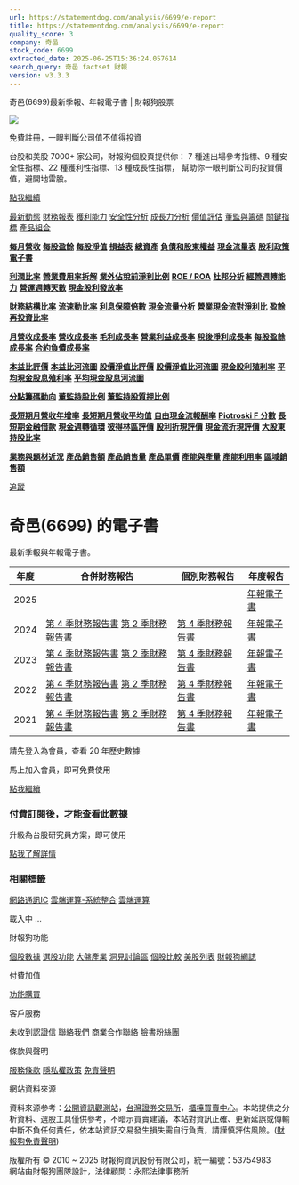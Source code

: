 ```yaml
---
url: https://statementdog.com/analysis/6699/e-report
title: https://statementdog.com/analysis/6699/e-report
quality_score: 3
company: 奇邑
stock_code: 6699
extracted_date: 2025-06-25T15:36:24.057614
search_query: 奇邑 factset 財報
version: v3.3.3
---
```


奇邑(6699)最新季報、年報電子書 | 財報狗股票















![](https://www.facebook.com/tr?id=1265443774131605&ev=PageView&noscript=1)













































































免費註冊，一眼判斷公司值不值得投資

台股和美股 7000+ 家公司，財報狗個股頁提供你：
7 種進出場參考指標、9 種安全性指標、22 種獲利性指標、13 種成長性指標，
幫助你一眼判斷公司的投資價值，避開地雷股。

[點我繼續](/users/sign_up)

[最新動態](/analysis/6699)
[財務報表](/analysis/6699/monthly-revenue)
[獲利能力](/analysis/6699/profit-margin)
[安全性分析](/analysis/6699/financial-structure-ratio)
[成長力分析](/analysis/6699/monthly-revenue-growth-rate)
[價值評估](/analysis/6699/pe)
[董監與籌碼](/analysis/6699/broker-trading)
[關鍵指標](/analysis/6699/long-term-and-short-term-monthly-revenue-yoy)
[產品組合](/analysis/6699/ai-search)

[**每月營收**](/analysis/6699/monthly-revenue)
[**每股盈餘**](/analysis/6699/eps)
[**每股淨值**](/analysis/6699/nav)
[**損益表**](/analysis/6699/income-statement)
[**總資產**](/analysis/6699/assets)
[**負債和股東權益**](/analysis/6699/liabilities-and-equity)
[**現金流量表**](/analysis/6699/cash-flow-statement)
[**股利政策**](/analysis/6699/dividend-policy)
[**電子書**](/analysis/6699/e-report)

[**利潤比率**](/analysis/6699/profit-margin)
[**營業費用率拆解**](/analysis/6699/operating-expense-ratio)
[**業外佔稅前淨利比例**](/analysis/6699/non-operating-income-to-profit-before-tax)
[**ROE / ROA**](/analysis/6699/roe-roa)
[**杜邦分析**](/analysis/6699/du-pont-analysis)
[**經營週轉能力**](/analysis/6699/turnover-ratio)
[**營運週轉天數**](/analysis/6699/turnover-days)
[**現金股利發放率**](/analysis/6699/dividend-payout-ratio)

[**財務結構比率**](/analysis/6699/financial-structure-ratio)
[**流速動比率**](/analysis/6699/current-ratio-and-quick-ratio)
[**利息保障倍數**](/analysis/6699/interest-coverage-ratio)
[**現金流量分析**](/analysis/6699/cash-flow-analysis)
[**營業現金流對淨利比**](/analysis/6699/operating-cash-flow-to-net-income-ratio)
[**盈餘再投資比率**](/analysis/6699/reinvestment-rate)

[**月營收成長率**](/analysis/6699/monthly-revenue-growth-rate)
[**營收成長率**](/analysis/6699/revenue-growth-rate)
[**毛利成長率**](/analysis/6699/gross-profit-growth-rate)
[**營業利益成長率**](/analysis/6699/operating-income-growth-rate)
[**稅後淨利成長率**](/analysis/6699/net-income-growth-rate)
[**每股盈餘成長率**](/analysis/6699/eps-growth-rate)
[**合約負債成長率**](/analysis/6699/current-contract-liabilities-growth-rate)

[**本益比評價**](/analysis/6699/pe)
[**本益比河流圖**](/analysis/6699/pe-band)
[**股價淨值比評價**](/analysis/6699/pb)
[**股價淨值比河流圖**](/analysis/6699/pb-band)
[**現金股利殖利率**](/analysis/6699/dividend-yield)
[**平均現金股息殖利率**](/analysis/6699/average-dividend-yield)
[**平均現金股息河流圖**](/analysis/6699/average-dividend-yield-band)

[**分點籌碼動向**](/analysis/6699/broker-trading)
[**董監持股比例**](/analysis/6699/board-members-and-supervisors-shares-to-shares-outstanding-ratio)
[**董監持股質押比例**](/analysis/6699/pledging-ratio-of-board-members-and-supervisors)

[**長短期月營收年增率**](/analysis/6699/long-term-and-short-term-monthly-revenue-yoy)
[**長短期月營收平均值**](/analysis/6699/average-long-term-and-short-term-monthly-revenue)
[**自由現金流報酬率**](/analysis/6699/croic)
[**Piotroski F 分數**](/analysis/6699/piotroski-f-score)
[**長短期金融借款**](/analysis/6699/financial-borrowing)
[**現金週轉循環**](/analysis/6699/cash-conversion-cycle)
[**彼得林區評價**](/analysis/6699/peter-lynch-valuation)
[**股利折現評價**](/analysis/6699/dividend-discount-valuation)
[**現金流折現評價**](/analysis/6699/dcf-valuation)
[**大股東持股比率**](/analysis/6699/majority-shareholders-share-ratio)

[**業務與題材近況**](/analysis/6699/ai-search)
[**產品銷售額**](/analysis/6699/product-sales-figure)
[**產品銷售量**](/analysis/6699/product-sales-volume)
[**產品單價**](/analysis/6699/product-unit-price)
[**產能與產量**](/analysis/6699/production-capacity)
[**產能利用率**](/analysis/6699/production-capacity-utilization)
[**區域銷售額**](/analysis/6699/product-regional-sales)

[追蹤](/users/sign_up)

# 奇邑(6699) 的電子書

最新季報與年報電子書。

| 年度 | 合併財務報告 | 個別財務報告 | 年度報告 |
| --- | --- | --- | --- |
| 2025 |  |  | [年報電子書](/analysis) |
| 2024 | [第 4 季財務報告書](https://doc.twse.com.tw/server-java/t57sb01?co_id=6699&colorchg=1&kind=A&step=9&filename=202404_6699_AI1.pdf)  [第 2 季財務報告書](https://doc.twse.com.tw/server-java/t57sb01?co_id=6699&colorchg=1&kind=A&step=9&filename=202402_6699_AI1.pdf) | [第 4 季財務報告書](https://doc.twse.com.tw/server-java/t57sb01?co_id=6699&colorchg=1&kind=A&step=9&filename=202404_6699_AI3.pdf) | [年報電子書](https://doc.twse.com.tw/server-java/t57sb01?co_id=6699&colorchg=1&kind=F&step=9&filename=2024_6699_20250603F04.pdf) |
| 2023 | [第 4 季財務報告書](https://doc.twse.com.tw/server-java/t57sb01?co_id=6699&colorchg=1&kind=A&step=9&filename=202304_6699_AI1.pdf)  [第 2 季財務報告書](https://doc.twse.com.tw/server-java/t57sb01?co_id=6699&colorchg=1&kind=A&step=9&filename=202302_6699_AI1.pdf) | [第 4 季財務報告書](https://doc.twse.com.tw/server-java/t57sb01?co_id=6699&colorchg=1&kind=A&step=9&filename=202304_6699_AI3.pdf) | [年報電子書](https://doc.twse.com.tw/server-java/t57sb01?co_id=6699&colorchg=1&kind=F&step=9&filename=2023_6699_20240527F04.pdf) |
| 2022 | [第 4 季財務報告書](https://doc.twse.com.tw/server-java/t57sb01?co_id=6699&colorchg=1&kind=A&step=9&filename=202204_6699_AI1.pdf)  [第 2 季財務報告書](https://doc.twse.com.tw/server-java/t57sb01?co_id=6699&colorchg=1&kind=A&step=9&filename=202202_6699_AI1.pdf) | [第 4 季財務報告書](https://doc.twse.com.tw/server-java/t57sb01?co_id=6699&colorchg=1&kind=A&step=9&filename=202204_6699_AI3.pdf) | [年報電子書](https://doc.twse.com.tw/server-java/t57sb01?co_id=6699&colorchg=1&kind=F&step=9&filename=2022_6699_20230602F04.pdf) |
| 2021 | [第 4 季財務報告書](https://doc.twse.com.tw/server-java/t57sb01?co_id=6699&colorchg=1&kind=A&step=9&filename=202104_6699_AI1.pdf)  [第 2 季財務報告書](https://doc.twse.com.tw/server-java/t57sb01?co_id=6699&colorchg=1&kind=A&step=9&filename=202102_6699_AI1.pdf) | [第 4 季財務報告書](https://doc.twse.com.tw/server-java/t57sb01?co_id=6699&colorchg=1&kind=A&step=9&filename=202104_6699_AI3.pdf) | [年報電子書](https://doc.twse.com.tw/server-java/t57sb01?co_id=6699&colorchg=1&kind=F&step=9&filename=2021_6699_20220623F04.pdf) |

請先登入為會員，查看 20 年歷史數據

馬上加入會員，即可免費使用

[點我繼續](/users/sign_up)

### 付費訂閱後，才能查看此數據

升級為台股研究員方案，即可使用

[點我了解詳情](/pricing)

### 相關標籤

[網路通訊IC](/tags/940)
[雲端運算-系統整合](/tags/731)
[雲端運算](/tags/369)

載入中 ...





財報狗功能

[個股數據](/analysis)
[選股功能](/screeners)
[大盤產業](/taiex)
[洞見討論區](/insight)
[個股比較](/compare/tpe)
[美股列表](/us-stock-list)
[財報狗網誌](/blog/)

付費加值

[功能購買](/pricing)

客戶服務

[未收到認證信](/users/recv_auth_fail)
[聯絡我們](/contact)
[商業合作聯絡](/contact)
[臉書粉絲團](//www.facebook.com/statementdog)

條款與聲明

[服務條款](/law/tos)
[隱私權政策](/law/privacy)
[免責聲明](/law/disclaimer)

網站資料來源

資料來源参考：[公開資訊觀測站](http://mops.twse.com.tw/mops/web/index)，[台灣證券交易所](http://www.tse.com.tw/)，[櫃檯買賣中心](http://www.otc.org.tw/)。本站提供之分析資料、選股工具僅供參考，不暗示買賣建議，本站對資訊正確、更新延誤或傳輸中斷不負任何責任，依本站資訊交易發生損失需自行負責，請謹慎評估風險。([財報狗免責聲明](/law/disclaimer))

版權所有 © 2010 ~ 2025 財報狗資訊股份有限公司，統一編號：53754983  
網站由財報狗團隊設計，法律顧問：永熙法律事務所